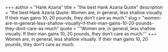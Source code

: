 +++
author = "Hank Azaria"
title = "the best Hank Azaria Quote"
description = "the best Hank Azaria Quote: Women are, in general, less shallow visually. If their man gains 10, 20 pounds, they don't care as much."
slug = "women-are-in-general-less-shallow-visually-if-their-man-gains-10-20-pounds-they-dont-care-as-much"
quote = '''Women are, in general, less shallow visually. If their man gains 10, 20 pounds, they don't care as much.'''
+++
Women are, in general, less shallow visually. If their man gains 10, 20 pounds, they don't care as much.
